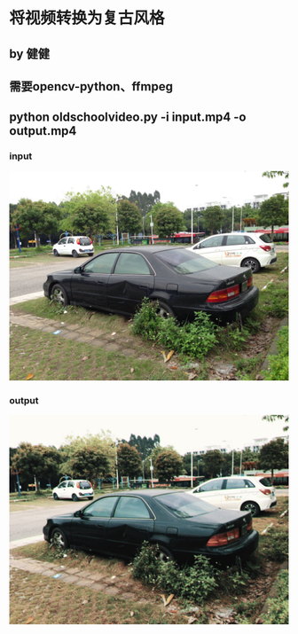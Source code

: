 # 将视频转换为复古风格

## by 健健

## 需要opencv-python、ffmpeg

## python oldschoolvideo.py -i input.mp4 -o output.mp4

### input 
![input image](test.jpg)

### output
![output my style](output2.jpg)